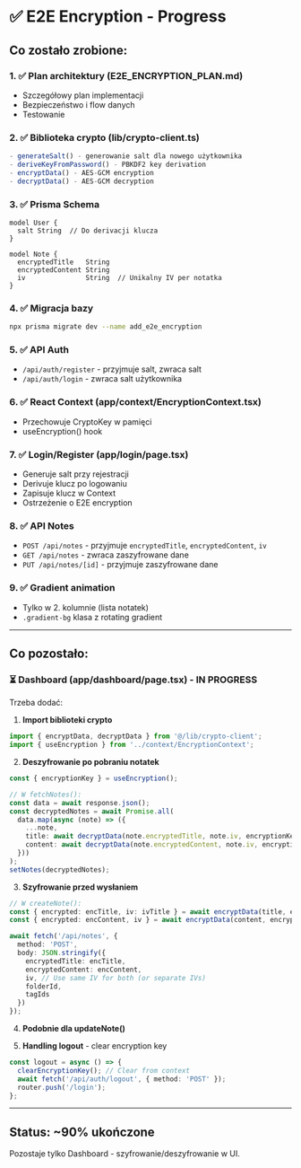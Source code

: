 # ✅ E2E Encryption - Progress

## Co zostało zrobione:

### 1. ✅ Plan architektury (E2E_ENCRYPTION_PLAN.md)
- Szczegółowy plan implementacji
- Bezpieczeństwo i flow danych
- Testowanie

### 2. ✅ Biblioteka crypto (lib/crypto-client.ts)
```typescript
- generateSalt() - generowanie salt dla nowego użytkownika
- deriveKeyFromPassword() - PBKDF2 key derivation
- encryptData() - AES-GCM encryption
- decryptData() - AES-GCM decryption
```

### 3. ✅ Prisma Schema
```prisma
model User {
  salt String  // Do derivacji klucza
}

model Note {
  encryptedTitle   String
  encryptedContent String
  iv               String  // Unikalny IV per notatka
}
```

### 4. ✅ Migracja bazy
```bash
npx prisma migrate dev --name add_e2e_encryption
```

### 5. ✅ API Auth
- `/api/auth/register` - przyjmuje salt, zwraca salt
- `/api/auth/login` - zwraca salt użytkownika

### 6. ✅ React Context (app/context/EncryptionContext.tsx)
- Przechowuje CryptoKey w pamięci
- useEncryption() hook

### 7. ✅ Login/Register (app/login/page.tsx)
- Generuje salt przy rejestracji
- Derivuje klucz po logowaniu
- Zapisuje klucz w Context
- Ostrzeżenie o E2E encryption

### 8. ✅ API Notes
- `POST /api/notes` - przyjmuje `encryptedTitle`, `encryptedContent`, `iv`
- `GET /api/notes` - zwraca zaszyfrowane dane
- `PUT /api/notes/[id]` - przyjmuje zaszyfrowane dane

### 9. ✅ Gradient animation
- Tylko w 2. kolumnie (lista notatek)
- `.gradient-bg` klasa z rotating gradient

---

## Co pozostało:

### ⏳ Dashboard (app/dashboard/page.tsx) - IN PROGRESS

Trzeba dodać:

1. **Import biblioteki crypto**
```typescript
import { encryptData, decryptData } from '@/lib/crypto-client';
import { useEncryption } from '../context/EncryptionContext';
```

2. **Deszyfrowanie po pobraniu notatek**
```typescript
const { encryptionKey } = useEncryption();

// W fetchNotes():
const data = await response.json();
const decryptedNotes = await Promise.all(
  data.map(async (note) => ({
    ...note,
    title: await decryptData(note.encryptedTitle, note.iv, encryptionKey),
    content: await decryptData(note.encryptedContent, note.iv, encryptionKey),
  }))
);
setNotes(decryptedNotes);
```

3. **Szyfrowanie przed wysłaniem**
```typescript
// W createNote():
const { encrypted: encTitle, iv: ivTitle } = await encryptData(title, encryptionKey);
const { encrypted: encContent, iv } = await encryptData(content, encryptionKey);

await fetch('/api/notes', {
  method: 'POST',
  body: JSON.stringify({
    encryptedTitle: encTitle,
    encryptedContent: encContent,
    iv, // Use same IV for both (or separate IVs)
    folderId,
    tagIds
  })
});
```

4. **Podobnie dla updateNote()**

5. **Handling logout** - clear encryption key
```typescript
const logout = async () => {
  clearEncryptionKey(); // Clear from context
  await fetch('/api/auth/logout', { method: 'POST' });
  router.push('/login');
};
```

---

## Status: ~90% ukończone

Pozostaje tylko Dashboard - szyfrowanie/deszyfrowanie w UI.
